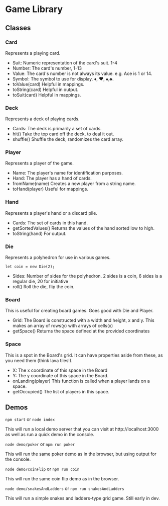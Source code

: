 # Game Library

## Classes

### Card

Represents a playing card.

- Suit: Numeric representation of the card's suit. 1-4
- Number: The card's number, 1-13
- Value: The card's number is not always its value. e.g. Ace is 1 or 14.
- Symbol: The symbol to use for display. &diams;, &hearts;, &spades;,&clubs;.
- toValue(card) Helpful in mappings.
- toString(card) Helpful in output.
- toSuit(card) Helpful in mappings.

### Deck

Represents a deck of playing cards.

- Cards: The deck is primarily a set of cards.
- hit() Take the top card off the deck, to deal it out.
- shuffle() Shuffle the deck, randomizes the card array.

### Player

Represents a player of the game.

- Name: The player's name for identification purposes.
- Hand: The player has a hand of cards.
- fromName(name) Creates a new player from a string name.
- toHand(player) Useful for mappings.

### Hand

Represents a player's hand or a discard pile.

- Cards: The set of cards in this hand.
- getSortedValues() Returns the values of the hand sorted low to high.
- toString(hand) For output.

### Die

Represents a polyhedron for use in various games.

`let coin = new Die(2);`

- Sides: Number of sides for the polyhedron. 2 sides is a coin, 6 sides is a regular die, 20 for initiative
- roll() Roll the die, flip the coin.

### Board

This is useful for creating board games. Goes good with Die and Player.

- Grid: The Board is constructed with a width and height, x and y. This makes an array of rows(y) with arrays of cells(x)
- getSpace() Returns the space defined at the provided coordinates

### Space

This is a spot in the Board's grid. It can have properties aside from these, as you need them (think lava tiles!).

- X: The x coordinate of this space in the Board
- Y: The y coordinate of this space in the Board.
- onLanding(player) This function is called when a player lands on a space.
- getOccupied() The list of players in this space. 

## Demos

`npm start` or `node index`

This will run a local demo server that you can visit at http://localhost:3000 as well as run a quick demo in the console.

`node demo/poker` or `npm run poker`

This will run the same poker demo as in the browser, but using output for the console.

`node demo/coinFlip` or `npm run coin`

This will run the same coin flip demo as in the browser.

`node demo/snakesAndLadders` or `npm run snakesAndLadders`

This will run a simple snakes and ladders-type grid game. Still early in dev.
